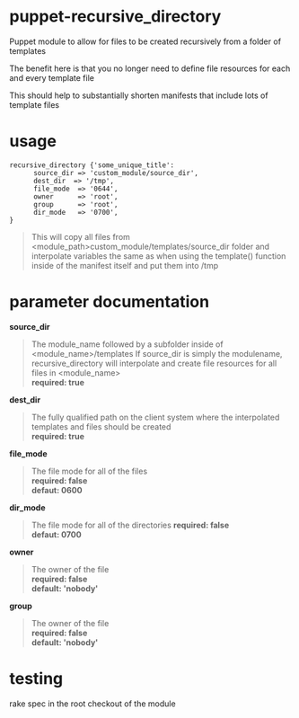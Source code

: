 puppet-recursive_directory
==========================

Puppet module to allow for files to be created recursively from a folder of templates

The benefit here is that you no longer need to define file resources for each and every template file

This should help to substantially shorten manifests that include lots of template files

usage
=====
```
recursive_directory {'some_unique_title':
      source_dir => 'custom_module/source_dir',
      dest_dir  => '/tmp',
      file_mode  => '0644',
      owner      => 'root',
      group      => 'root',
      dir_mode   => '0700',
}
```
> This will copy all files from <module_path>custom_module/templates/source_dir folder
> and interpolate variables the same as when using the template() function inside of the
> manifest itself and put them into /tmp

parameter documentation
=======================
**source_dir**  

>The module_name followed by a subfolder inside of <module_name>/templates
>If source_dir is simply the modulename, recursive_directory will interpolate and
>create file resources for all files in <module_name>  
>**required: true**
    
**dest_dir**  

>The fully qualified path on the client system where the interpolated templates and files
>should be created  
>**required: true**
    
**file_mode**  

>The file mode for all of the files  
>**required: false**  
>**defaut: 0600**
    
**dir_mode**  

>The file mode for all of the directories
>**required: false**  
>**defaut: 0700**  

**owner**
   
>The owner of the file  
>**required: false**  
>**default: 'nobody'**
    
**group**
   
>The owner of the file  
>**required: false**  
>**default: 'nobody'**

testing
=======

rake spec in the root checkout of the module
